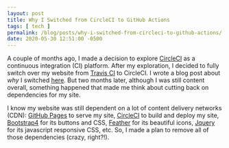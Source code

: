 ```yaml
---
layout: post
title: Why I Switched from CircleCI to GitHub Actions
tags: [ tech ]
permalink: /blog/posts/why-i-switched-from-circleci-to-github-actions/
date: 2020-05-30 12:51:00 -0500
---
```


A couple of months ago, I made a decision to explore [CircleCI](https://circleci.com/) as a continuous integration (CI) platform. After my exploration, I decided to fully switch over my website from [Travis CI](https://travis-ci.org/) to CircleCI. I wrote a blog post about _why_ I switched [here](/blog/posts/why-i-switched-from-travis-ci-to-circleci/). But two months later, although I was still content overall, something happened that made me think about cutting back on dependencies for my site.

I know my website was still dependent on a lot of content delivery networks (CDN): [GitHub Pages](https://pages.github.com/) to serve my site, [CircleCI](https://circleci.com/) to build and deploy my site, [Bootstrap4](https://getbootstrap.com/docs/4.4/getting-started/introduction/) for its buttons and CSS, [Feather](https://feathericons.com/) for its beautiful icons, [Jquery](https://jquery.com/) for its javascript responsive CSS, etc. So, I made a plan to remove all of those dependencies (crazy, right?!).
